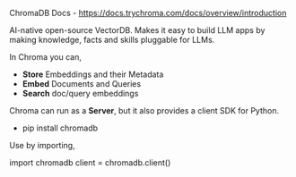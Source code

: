 ChromaDB Docs - https://docs.trychroma.com/docs/overview/introduction

AI-native open-source VectorDB. Makes it easy to build LLM apps by making knowledge, facts and skills pluggable for LLMs.

In Chroma you can,
- **Store** Embeddings and their Metadata
- **Embed** Documents and Queries
- **Search** doc/query embeddings


Chroma can run as a **Server**, but it also provides a client SDK for Python.
- pip install chromadb

Use by importing,

import chromadb
client = chromadb.client()
